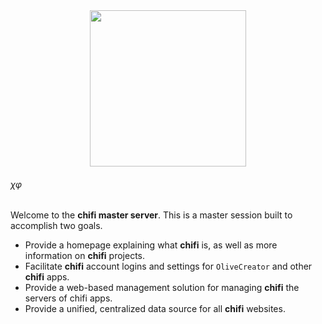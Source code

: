 <div align="center">
  <img width="250" src="https://github.com/ChifiSource/ChifiSource.jl/blob/main/public/images/chifi.svg">
</img>
</div>

###### χφ
Welcome to the **chifi master server**. This is a master session built to accomplish two goals.
- Provide a homepage explaining what **chifi** is, as well as more information on **chifi** projects.
- Facilitate **chifi** account logins and settings for `OliveCreator` and other **chifi** apps.
- Provide a web-based management solution for managing **chifi** the servers of chifi apps.
- Provide a unified, centralized data source for all **chifi** websites.
